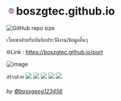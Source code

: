 # <img height=20px src="https://raw.githubusercontent.com/BoszGTec/boszgtec.github.io/main/port/image/%E0%B8%A3%E0%B8%B9%E0%B8%9B%E0%B8%A0%E0%B8%B2%E0%B8%9E1.png">boszgtec.github.io
![GitHub repo size](https://img.shields.io/github/repo-size/BoszGTec/boszgtec.github.io?color=f0f0f0&logo=Github&label=Repo%20size)

เว็บเพจสำหรับบันทึกประวัติงาน/ข้อมูลอื่นๆ

🌐Link : https://boszgtec.github.io/port

![image](https://user-images.githubusercontent.com/95701554/151774812-a1768ec3-553d-48b4-93fe-d5e427f7f201.png)

สร้างด้วย <img height=25px src="https://camo.githubusercontent.com/d4dcf8fd2bf82734a52774ae132c387357221a5d144ef0356e52c66a2d9f41e9/68747470733a2f2f63646e2e737667706f726e2e636f6d2f6c6f676f732f76697375616c2d73747564696f2d636f64652e737667" />
<img height=30px src="https://camo.githubusercontent.com/0a6ef04b1c423027658e0a15df6296f8b93a76459be3adc5ce69df27eaed7575/68747470733a2f2f63646e2e737667706f726e2e636f6d2f6c6f676f732f68746d6c2d352e737667">
<img height=30px src="https://camo.githubusercontent.com/367dd0be4d8a115eea884c2794dd1ab8751034782a4cf9f0d0c1155fd984a7d0/68747470733a2f2f63646e2e737667706f726e2e636f6d2f6c6f676f732f6373732d332e737667" />
<img height=25px src="https://camo.githubusercontent.com/0c6adf0b34772f192a1c98b80ca013f2d69e954738b20062a114d9bbd245aab5/68747470733a2f2f63646e2e737667706f726e2e636f6d2f6c6f676f732f6a6176617363726970742e737667" />
<img height=25px src="https://camo.githubusercontent.com/65af7b4b60ae4aeef7b33cb42216729d2b4952c0e1b7489a33c8fc7513b8f5dc/68747470733a2f2f75706c6f61642e77696b696d656469612e6f72672f77696b6970656469612f636f6d6d6f6e732f632f63322f476f6f676c655f466f726d735f6c6f676f5f253238323031342d323032302532392e737667" />
<br>
###### by [©bossgeeg123456](mailto:bossgeeg123456@gmail.com)
